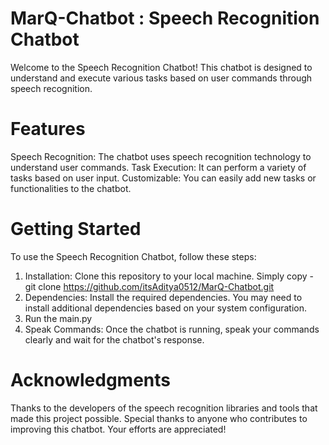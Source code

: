# MarQ-Chatbot : Speech Recognition Chatbot
Welcome to the Speech Recognition Chatbot! This chatbot is designed to understand and execute various tasks based on user commands through speech recognition.

# Features
Speech Recognition: The chatbot uses speech recognition technology to understand user commands.
Task Execution: It can perform a variety of tasks based on user input.
Customizable: You can easily add new tasks or functionalities to the chatbot.

# Getting Started
To use the Speech Recognition Chatbot, follow these steps:

1. Installation: Clone this repository to your local machine.
   Simply copy -
   git clone https://github.com/itsAditya0512/MarQ-Chatbot.git
2. Dependencies: Install the required dependencies. You may need to install additional dependencies based on your system configuration.
3. Run the main.py
4. Speak Commands: Once the chatbot is running, speak your commands clearly and wait for the chatbot's response.

# Acknowledgments
Thanks to the developers of the speech recognition libraries and tools that made this project possible.
Special thanks to anyone who contributes to improving this chatbot. Your efforts are appreciated!
